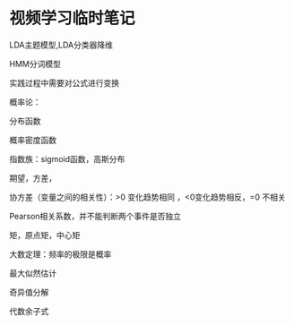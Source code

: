 # 视频学习临时笔记

LDA主题模型,LDA分类器降维

HMM分词模型

实践过程中需要对公式进行变换



概率论：

分布函数

概率密度函数



指数族：sigmoid函数，高斯分布

期望，方差，

协方差（变量之间的相关性）：>0 变化趋势相同 ，<0变化趋势相反，=0 不相关

Pearson相关系数，并不能判断两个事件是否独立

矩，原点矩，中心矩

大数定理：频率的极限是概率

最大似然估计

奇异值分解

代数余子式
